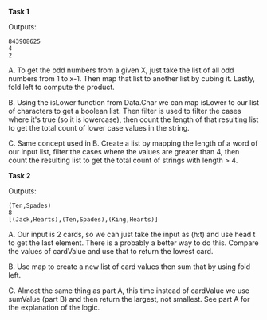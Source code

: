 **Task 1**

Outputs:


    843908625
    4
    2
    
A. To get the odd numbers from a given X, just take the list of all odd numbers from 1 to x-1. Then map that list to another list by cubing it. Lastly, fold left to compute the product.

B. Using the isLower function from Data.Char we can map isLower to our list of characters to get a boolean list. Then filter is used to filter the cases where it's true (so it is lowercase), then count the length of that resulting list to get the total count of lower case values in the string.

C. Same concept used in B. Create a list by mapping the length of a word of our input list, filter the cases where the values are greater than 4, then count the resulting list to get the total count of strings with length > 4. 


**Task 2**

Outputs:


    (Ten,Spades)
    8
    [(Jack,Hearts),(Ten,Spades),(King,Hearts)]

A. Our input is 2 cards, so we can just take the input as (h:t) and use head t to get the last element. There is a probably a better way to do this. Compare the values of cardValue and use that to return the lowest card.

B. Use map to create a new list of card values then sum that by using fold left.

C. Almost the same thing as part A, this time instead of cardValue we use sumValue (part B) and then return the largest, not smallest. See part A for the explanation of the logic.